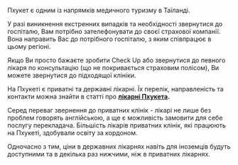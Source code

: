 Пхукет є одним із напрямків медичного туризму в Таїланді.

У разі виникнення екстренних випадків та необхідності звернутися до госпіталю, Вам потрібно зателефонувати до своєї страхової компанії. Вона направить Вас до потрібного госпіталю, з яким співпрацює в цьому регіоні.

Якщо Ви просто бажаєте зробити Check Up або звернутися до певного лікаря по консультацію (що не покривається страховим полісом), Ви можете звернутися до підходящої клініки.

На Пхукеті є приватні та державні лікарні. Їх перелік, направленість та контакти можна знайти в статті про **[лікарні Пхукета](/article/2a5200fb235a150b0d7571f2f).**

<section type="note">

Серед переваг звернення до приватних клінік - лікарі не лише без проблем говорять англійською, а ще є можливість замовити для себе послугу перекладача. Більшість лікарів приватних клінік, які працюють на Пхукеті, здобували освіту за кордоном.

Одночасно з тим, ціни в державних лікарнях навіть для іноземців будуть доступними та в декілька раз нижчими, ніж в приватних лікарнях.
</section>


